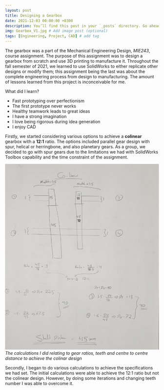 ```yaml
---
layout: post
title: Designing a Gearbox
date: 2021-12-03 00:00:00 +0300
description: You’ll find this post in your `_posts` directory. Go ahead and edit it and re-build the site to see your changes. # Add post description (optional)
img: Gearbox_V1.jpg # Add image post (optional)
tags: [Engineering, Project, CAD] # add tag
---
```

The gearbox was a part of the Mechanical Engineering Design, *MIE243*, course assignment. The purpose of this assignment was to design a gearbox from scratch and use 3D printing to manufacture it. Throughout the fall semester of 2021, we learned to use SolidWorks to either replicate other designs or modify them; this assignment being the last was about the complete engineering process from design to manufacturing. The amount of lessons learned from this project is inconceivable for me. 

What did I learn?
- Fast prototyping over perfectionism
- The first prototype never works
- Healthy teamwork leads to great ideas
- I have a strong imagination 
- I love being rigorous during idea generation
- I enjoy CAD 

Firstly, we started considering various options to achieve a **colinear** gearbox with a **12:1** ratio. The options included parallel gear design with spur, helical or herringbone, and also planetary gears. As a group, we decided to go with spur gears due to the limitations we had with SolidWorks Toolbox capability and the time constraint of the assignment. 

![](/assets/img/Gearbox_Calc.jpeg)
*The calculations I did relating to gear ratios, teeth and centre to centre distance to achieve the colinar design*

Secondly, I began to do various calculations to achieve the specifications we had set. The initial calculations were able to achieve the 12:1 ratio but not the colinear design. However, by doing some iterations and changing teeth number I was able to overcome it. 



